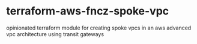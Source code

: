 # terraform-aws-fncz-spoke-vpc
opinionated terraform module for creating spoke vpcs in an aws advanced vpc architecture using transit gateways
